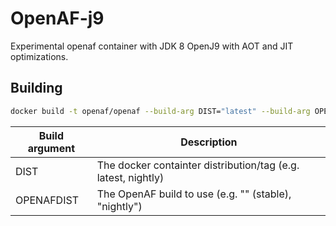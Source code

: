 # OpenAF-j9

Experimental openaf container with JDK 8 OpenJ9 with AOT and JIT optimizations.

## Building

````sh
docker build -t openaf/openaf --build-arg DIST="latest" --build-arg OPENAFDIST="" https://github.com/OpenAF/openaf-dockers.git#:openaf-j9
````

| Build argument | Description |
|----------------|-------------|
| DIST           | The docker containter distribution/tag (e.g. latest, nightly) |
| OPENAFDIST     | The OpenAF build to use (e.g. "" (stable), "nightly") |
